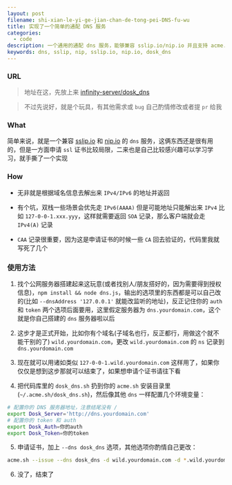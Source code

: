 ```yaml
---
layout: post
filename: shi-xian-le-yi-ge-jian-chan-de-tong-pei-DNS-fu-wu
title: 实现了一个简单的通配 DNS 服务
categories:
  - code
description: 一个通用的通配 dns 服务，能够兼容 sslip.io/nip.io 并且支持 acme.sh 申请 ssl 证书
keywords: dns, sslip, nip, sslip.io, nip.io, dosk_dns
---
```

### URL

> 地址在这，先放上来 [infinity-server/dosk_dns](https://github.com/Infinity-Server/dosk_dns)

> 不过先说好，就是个玩具，有其他需求或 `bug` 自己酌情修改或者提 `pr` 给我

### What

简单来说，就是一个兼容 [sslip.io](https://sslip.io) 和 [nip.io](https://nip.io/) 的 `dns` 服务，这俩东西还是很有用的，但是一方面申请 `ssl` 证书比较局限，二来也是自己比较感兴趣可以学习学习，就手撕了一个实现

### How

- 无非就是根据域名信息去解出来 `IPv4/IPv6` 的地址并返回

- 有个坑，双栈一些场景会优先走 `IPv6(AAAA)` 但是可能地址只能解出来 `IPv4` 比如 `127-0-0-1.xxx.yyy`，这样就需要返回 `SOA` 记录，那么客户端就会走 `IPv4(A)` 记录

- `CAA` 记录很重要，因为这是申请证书的时候一些 `CA` 回去验证的，代码里我就写死了几个

### 使用方法

1. 找个公网服务器搭建起来这玩意(或者找别人/朋友搭好的，因为需要得到授权信息)，`npm install && node dns.js`，输出的选项里的东西都是可以自己改的(比如 `--dnsAddress '127.0.0.1'` 就能改监听的地址)，反正记住你的 `auth` 和 `token` 两个选项后面要用，这里假定服务器为 `dns.yourdomain.com`，这个就是你自己搭建的 `dns` 服务器啦以后

2. 这步才是正式开始，比如你有个域名(子域名也行，反正都行，用做这个就不能干别的了) `wild.yourdomain.com`，更改 `wild.yourdomain.com` 的 `ns` 记录到 `dns.yourdomain.com`

3. 现在就可以用诸如类似 `127-0-0-1.wild.yourdomain.com` 这样用了，如果你仅仅是想到这步那就可以结束了，如果想申请个证书请往下看

4. 把代码库里的 `dosk_dns.sh` 扔到你的 `acme.sh` 安装目录里(`~/.acme.sh/dosk_dns.sh`)，然后像其他 `dns` 一样配置几个环境变量：

```bash
# 配置你的 DNS 服务器地址，注意结尾没有 /
export Dosk_Server='http://dns.yourdomain.com'
# 配置你的 token 和 auth
export Dosk_Auth=你的auth
export Dosk_Token=你的token

```

5. 申请证书，加上 `--dns dosk_dns` 选项，其他选项你酌情自己更改：

```bash
acme.sh --issue --dns dosk_dns -d wild.yourdomain.com -d *.wild.yourdomain.com
```

6. 没了，结束了